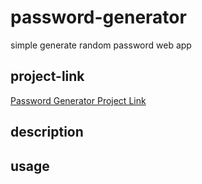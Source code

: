 # password-generator
simple generate random password web app

## project-link
[Password Generator Project Link](https://lbmoody.github.io/password-generator/)
## description


## usage